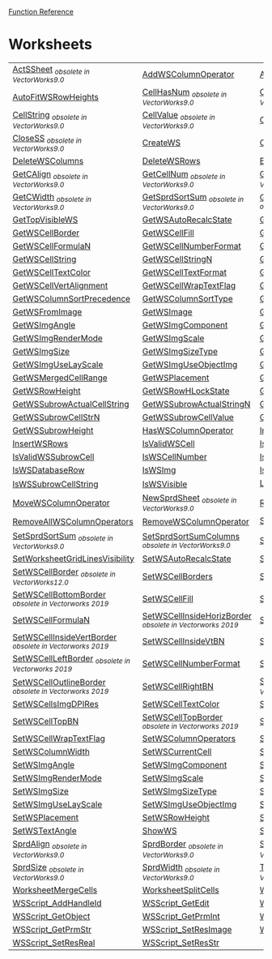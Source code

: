 [Function Reference](../README.md)

# Worksheets

| | | |
|---|---|---|
| [ActSSheet](../Functions/ActSSheet.md) <sub>*obsolete in VectorWorks9.0*</sub> | [AddWSColumnOperator](../Functions/AddWSColumnOperator.md) | [AreWorksheetGridLinesVisible](../Functions/AreWorksheetGridLinesVisible.md) |
| [AutoFitWSRowHeights](../Functions/AutoFitWSRowHeights.md) | [CellHasNum](../Functions/CellHasNum.md) <sub>*obsolete in VectorWorks9.0*</sub> | [CellHasStr](../Functions/CellHasStr.md) <sub>*obsolete in VectorWorks9.0*</sub> |
| [CellString](../Functions/CellString.md) <sub>*obsolete in VectorWorks9.0*</sub> | [CellValue](../Functions/CellValue.md) <sub>*obsolete in VectorWorks9.0*</sub> | [ClearWSCell](../Functions/ClearWSCell.md) |
| [CloseSS](../Functions/CloseSS.md) <sub>*obsolete in VectorWorks9.0*</sub> | [CreateWS](../Functions/CreateWS.md) | [CreateWSImage](../Functions/CreateWSImage.md) |
| [DeleteWSColumns](../Functions/DeleteWSColumns.md) | [DeleteWSRows](../Functions/DeleteWSRows.md) | [EnableDrawingWorksheetPalette](../Functions/EnableDrawingWorksheetPalette.md) |
| [GetCAlign](../Functions/GetCAlign.md) <sub>*obsolete in VectorWorks9.0*</sub> | [GetCellNum](../Functions/GetCellNum.md) <sub>*obsolete in VectorWorks9.0*</sub> | [GetCellStr](../Functions/GetCellStr.md) <sub>*obsolete in VectorWorks9.0*</sub> |
| [GetCWidth](../Functions/GetCWidth.md) <sub>*obsolete in VectorWorks9.0*</sub> | [GetSprdSortSum](../Functions/GetSprdSortSum.md) <sub>*obsolete in VectorWorks9.0*</sub> | [GetSprdSortSumColumns](../Functions/GetSprdSortSumColumns.md) <sub>*obsolete in VectorWorks9.0*</sub> |
| [GetTopVisibleWS](../Functions/GetTopVisibleWS.md) | [GetWSAutoRecalcState](../Functions/GetWSAutoRecalcState.md) | [GetWSCellAlignment](../Functions/GetWSCellAlignment.md) |
| [GetWSCellBorder](../Functions/GetWSCellBorder.md) | [GetWSCellFill](../Functions/GetWSCellFill.md) | [GetWSCellFormula](../Functions/GetWSCellFormula.md) |
| [GetWSCellFormulaN](../Functions/GetWSCellFormulaN.md) | [GetWSCellNumberFormat](../Functions/GetWSCellNumberFormat.md) | [GetWSCellsImgDPIRes](../Functions/GetWSCellsImgDPIRes.md) |
| [GetWSCellString](../Functions/GetWSCellString.md) | [GetWSCellStringN](../Functions/GetWSCellStringN.md) | [GetWSCellTextAngle](../Functions/GetWSCellTextAngle.md) |
| [GetWSCellTextColor](../Functions/GetWSCellTextColor.md) | [GetWSCellTextFormat](../Functions/GetWSCellTextFormat.md) | [GetWSCellValue](../Functions/GetWSCellValue.md) |
| [GetWSCellVertAlignment](../Functions/GetWSCellVertAlignment.md) | [GetWSCellWrapTextFlag](../Functions/GetWSCellWrapTextFlag.md) | [GetWSColumnOperators](../Functions/GetWSColumnOperators.md) |
| [GetWSColumnSortPrecedence](../Functions/GetWSColumnSortPrecedence.md) | [GetWSColumnSortType](../Functions/GetWSColumnSortType.md) | [GetWSColumnWidth](../Functions/GetWSColumnWidth.md) |
| [GetWSFromImage](../Functions/GetWSFromImage.md) | [GetWSImage](../Functions/GetWSImage.md) | [GetWSImageScaleF](../Functions/GetWSImageScaleF.md) |
| [GetWSImgAngle](../Functions/GetWSImgAngle.md) | [GetWSImgComponent](../Functions/GetWSImgComponent.md) | [GetWSImgMarginSize](../Functions/GetWSImgMarginSize.md) |
| [GetWSImgRenderMode](../Functions/GetWSImgRenderMode.md) | [GetWSImgScale](../Functions/GetWSImgScale.md) | [GetWSImgShowDBHeader](../Functions/GetWSImgShowDBHeader.md) |
| [GetWSImgSize](../Functions/GetWSImgSize.md) | [GetWSImgSizeType](../Functions/GetWSImgSizeType.md) | [GetWSImgType](../Functions/GetWSImgType.md) |
| [GetWSImgUseLayScale](../Functions/GetWSImgUseLayScale.md) | [GetWSImgUseObjectImg](../Functions/GetWSImgUseObjectImg.md) | [GetWSImgView](../Functions/GetWSImgView.md) |
| [GetWSMergedCellRange](../Functions/GetWSMergedCellRange.md) | [GetWSPlacement](../Functions/GetWSPlacement.md) | [GetWSRowColumnCount](../Functions/GetWSRowColumnCount.md) |
| [GetWSRowHeight](../Functions/GetWSRowHeight.md) | [GetWSRowHLockState](../Functions/GetWSRowHLockState.md) | [GetWSSelection](../Functions/GetWSSelection.md) |
| [GetWSSubrowActualCellString](../Functions/GetWSSubrowActualCellString.md) | [GetWSSubrowActualStringN](../Functions/GetWSSubrowActualStringN.md) | [GetWSSubrowCellString](../Functions/GetWSSubrowCellString.md) |
| [GetWSSubrowCellStrN](../Functions/GetWSSubrowCellStrN.md) | [GetWSSubrowCellValue](../Functions/GetWSSubrowCellValue.md) | [GetWSSubrowCount](../Functions/GetWSSubrowCount.md) |
| [GetWSSubrowHeight](../Functions/GetWSSubrowHeight.md) | [HasWSColumnOperator](../Functions/HasWSColumnOperator.md) | [InsertWSColumns](../Functions/InsertWSColumns.md) |
| [InsertWSRows](../Functions/InsertWSRows.md) | [IsValidWSCell](../Functions/IsValidWSCell.md) | [IsValidWSRange](../Functions/IsValidWSRange.md) |
| [IsValidWSSubrowCell](../Functions/IsValidWSSubrowCell.md) | [IsWSCellNumber](../Functions/IsWSCellNumber.md) | [IsWSCellString](../Functions/IsWSCellString.md) |
| [IsWSDatabaseRow](../Functions/IsWSDatabaseRow.md) | [IsWSImg](../Functions/IsWSImg.md) | [IsWSSubrowCellNumber](../Functions/IsWSSubrowCellNumber.md) |
| [IsWSSubrowCellString](../Functions/IsWSSubrowCellString.md) | [IsWSVisible](../Functions/IsWSVisible.md) | [LoadCell](../Functions/LoadCell.md) <sub>*obsolete in VectorWorks9.0*</sub> |
| [MoveWSColumnOperator](../Functions/MoveWSColumnOperator.md) | [NewSprdSheet](../Functions/NewSprdSheet.md) <sub>*obsolete in VectorWorks9.0*</sub> | [RecalculateWS](../Functions/RecalculateWS.md) |
| [RemoveAllWSColumnOperators](../Functions/RemoveAllWSColumnOperators.md) | [RemoveWSColumnOperator](../Functions/RemoveWSColumnOperator.md) | [SelectSS](../Functions/SelectSS.md) <sub>*obsolete in VectorWorks9.0*</sub> |
| [SetSprdSortSum](../Functions/SetSprdSortSum.md) <sub>*obsolete in VectorWorks9.0*</sub> | [SetSprdSortSumColumns](../Functions/SetSprdSortSumColumns.md) <sub>*obsolete in VectorWorks9.0*</sub> | [SetTopVisibleWS](../Functions/SetTopVisibleWS.md) |
| [SetWorksheetGridLinesVisibility](../Functions/SetWorksheetGridLinesVisibility.md) | [SetWSAutoRecalcState](../Functions/SetWSAutoRecalcState.md) | [SetWSCellAlignment](../Functions/SetWSCellAlignment.md) |
| [SetWSCellBorder](../Functions/SetWSCellBorder.md) <sub>*obsolete in VectorWorks12.0*</sub> | [SetWSCellBorders](../Functions/SetWSCellBorders.md) | [SetWSCellBottomBN](../Functions/SetWSCellBottomBN.md) |
| [SetWSCellBottomBorder](../Functions/SetWSCellBottomBorder.md) <sub>*obsolete in Vectorworks 2019*</sub> | [SetWSCellFill](../Functions/SetWSCellFill.md) | [SetWSCellFormula](../Functions/SetWSCellFormula.md) |
| [SetWSCellFormulaN](../Functions/SetWSCellFormulaN.md) | [SetWSCellInsideHorizBorder](../Functions/SetWSCellInsideHorizBorder.md) <sub>*obsolete in Vectorworks 2019*</sub> | [SetWSCellInsideHzBN](../Functions/SetWSCellInsideHzBN.md) |
| [SetWSCellInsideVertBorder](../Functions/SetWSCellInsideVertBorder.md) <sub>*obsolete in Vectorworks 2019*</sub> | [SetWSCellInsideVtBN](../Functions/SetWSCellInsideVtBN.md) | [SetWSCellLeftBN](../Functions/SetWSCellLeftBN.md) |
| [SetWSCellLeftBorder](../Functions/SetWSCellLeftBorder.md) <sub>*obsolete in Vectorworks 2019*</sub> | [SetWSCellNumberFormat](../Functions/SetWSCellNumberFormat.md) | [SetWSCellOutlineBN](../Functions/SetWSCellOutlineBN.md) |
| [SetWSCellOutlineBorder](../Functions/SetWSCellOutlineBorder.md) <sub>*obsolete in Vectorworks 2019*</sub> | [SetWSCellRightBN](../Functions/SetWSCellRightBN.md) | [SetWSCellRightBorder](../Functions/SetWSCellRightBorder.md) <sub>*obsolete in Vectorworks 2019*</sub> |
| [SetWSCellsImgDPIRes](../Functions/SetWSCellsImgDPIRes.md) | [SetWSCellTextColor](../Functions/SetWSCellTextColor.md) | [SetWSCellTextFormat](../Functions/SetWSCellTextFormat.md) |
| [SetWSCellTopBN](../Functions/SetWSCellTopBN.md) | [SetWSCellTopBorder](../Functions/SetWSCellTopBorder.md) <sub>*obsolete in Vectorworks 2019*</sub> | [SetWSCellVertAlignment](../Functions/SetWSCellVertAlignment.md) |
| [SetWSCellWrapTextFlag](../Functions/SetWSCellWrapTextFlag.md) | [SetWSColumnOperators](../Functions/SetWSColumnOperators.md) | [SetWSColumnSortType](../Functions/SetWSColumnSortType.md) |
| [SetWSColumnWidth](../Functions/SetWSColumnWidth.md) | [SetWSCurrentCell](../Functions/SetWSCurrentCell.md) | [SetWSImageScaleF](../Functions/SetWSImageScaleF.md) |
| [SetWSImgAngle](../Functions/SetWSImgAngle.md) | [SetWSImgComponent](../Functions/SetWSImgComponent.md) | [SetWSImgMarginSize](../Functions/SetWSImgMarginSize.md) |
| [SetWSImgRenderMode](../Functions/SetWSImgRenderMode.md) | [SetWSImgScale](../Functions/SetWSImgScale.md) | [SetWSImgShowDBHeader](../Functions/SetWSImgShowDBHeader.md) |
| [SetWSImgSize](../Functions/SetWSImgSize.md) | [SetWSImgSizeType](../Functions/SetWSImgSizeType.md) | [SetWSImgType](../Functions/SetWSImgType.md) |
| [SetWSImgUseLayScale](../Functions/SetWSImgUseLayScale.md) | [SetWSImgUseObjectImg](../Functions/SetWSImgUseObjectImg.md) | [SetWSImgView](../Functions/SetWSImgView.md) |
| [SetWSPlacement](../Functions/SetWSPlacement.md) | [SetWSRowHeight](../Functions/SetWSRowHeight.md) | [SetWSSelection](../Functions/SetWSSelection.md) |
| [SetWSTextAngle](../Functions/SetWSTextAngle.md) | [ShowWS](../Functions/ShowWS.md) | [ShowWSDialog](../Functions/ShowWSDialog.md) |
| [SprdAlign](../Functions/SprdAlign.md) <sub>*obsolete in VectorWorks9.0*</sub> | [SprdBorder](../Functions/SprdBorder.md) <sub>*obsolete in VectorWorks9.0*</sub> | [SprdFormat](../Functions/SprdFormat.md) <sub>*obsolete in VectorWorks9.0*</sub> |
| [SprdSize](../Functions/SprdSize.md) <sub>*obsolete in VectorWorks9.0*</sub> | [SprdWidth](../Functions/SprdWidth.md) <sub>*obsolete in VectorWorks9.0*</sub> | [TargetSprdSheet](../Functions/TargetSprdSheet.md) <sub>*obsolete in VectorWorks9.0*</sub> |
| [WorksheetMergeCells](../Functions/WorksheetMergeCells.md) | [WorksheetSplitCells](../Functions/WorksheetSplitCells.md) | [WSScript_AddHandle](../Functions/WSScript_AddHandle.md) |
| [WSScript_AddHandleId](../Functions/WSScript_AddHandleId.md) | [WSScript_GetEdit](../Functions/WSScript_GetEdit.md) | [WSScript_GetEditObj](../Functions/WSScript_GetEditObj.md) |
| [WSScript_GetObject](../Functions/WSScript_GetObject.md) | [WSScript_GetPrmInt](../Functions/WSScript_GetPrmInt.md) | [WSScript_GetPrmReal](../Functions/WSScript_GetPrmReal.md) |
| [WSScript_GetPrmStr](../Functions/WSScript_GetPrmStr.md) | [WSScript_SetResImage](../Functions/WSScript_SetResImage.md) | [WSScript_SetResInt](../Functions/WSScript_SetResInt.md) |
| [WSScript_SetResReal](../Functions/WSScript_SetResReal.md) | [WSScript_SetResStr](../Functions/WSScript_SetResStr.md) 

